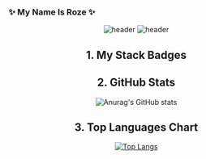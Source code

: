 ### :sparkles: My Name Is Roze :sparkles:

<!--
**wonder0128/wonder0128** is a ✨ _special_ ✨ repository because its `README.md` (this file) appears on your GitHub profile.

Here are some ideas to get you started:

- 🔭 I’m currently working on ...
- 🌱 I’m currently learning ...
- 👯 I’m looking to collaborate on ...
- 🤔 I’m looking for help with ...
- 💬 Ask me about ...
- 📫 How to reach me: ...
- 😄 Pronouns: ...
- ⚡ Fun fact: ...
-->
<div align=center>
  
  ![header](https://capsule-render.vercel.app/api?type=waving&color=gradient&height=100&section=header)
  ![header](https://capsule-render.vercel.app/api?type=transparent&section=header&text=My%20dream%20is%20to%20be%20a-nl-Shining%20Developer&fontSize=30)
  ## 1. My Stack Badges
  ## 2. GitHub Stats
  ![Anurag's GitHub stats](https://github-readme-stats.vercel.app/api?username=wonder0128&show_icons=true&theme=dracula)
  ## 3. Top Languages Chart
  [![Top Langs](https://github-readme-stats.vercel.app/api/top-langs/?username=wonder0128&layout=compact&bg_color=45,E55D87,5FC3E4&title_color=ffffff&text_color=ffffff)](https://github.com/anuraghazra/github-readme-stats)

</div>
